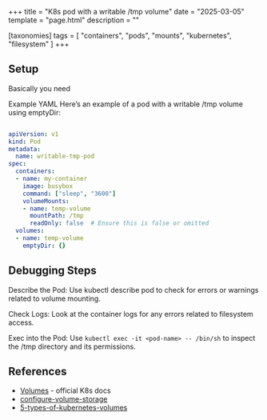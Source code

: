 +++
title = "K8s pod with a writable /tmp volume"
date = "2025-03-05"
template = "page.html"
description = ""

[taxonomies]
tags = [ "containers", "pods", "mounts", "kubernetes", "filesystem" ]
+++ 

## Setup

Basically you need 

Example YAML
Here’s an example of a pod with a writable /tmp volume using emptyDir:

```yaml

apiVersion: v1
kind: Pod
metadata:
  name: writable-tmp-pod
spec:
  containers:
  - name: my-container
    image: busybox
    command: ["sleep", "3600"]
    volumeMounts:
    - name: temp-volume
      mountPath: /tmp
      readOnly: false  # Ensure this is false or omitted
  volumes:
  - name: temp-volume
    emptyDir: {}
```

## Debugging Steps

Describe the Pod: Use kubectl describe pod <pod-name> to check for errors or warnings related to volume mounting.

Check Logs: Look at the container logs for any errors related to filesystem access.

Exec into the Pod: Use ```kubectl exec -it <pod-name> -- /bin/sh``` to inspect the /tmp directory and its permissions.


## References

- [Volumes](https://kubernetes.io/docs/concepts/storage/volumes/) - official K8s docs
- [configure-volume-storage](https://kubernetes.io/docs/tasks/configure-pod-container/configure-volume-storage/)
- [5-types-of-kubernetes-volumes](https://bluexp.netapp.com/blog/cvo-blg-5-types-of-kubernetes-volumes-and-how-to-work-with-them#h_h4)